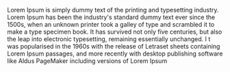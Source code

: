 Lorem Ipsum is simply dummy text of the printing and typesetting industry. Lorem Ipsum has been the industry's standard dummy text ever since the 1500s, when an unknown printer took a galley of type and scrambled it to make a type specimen book. It has survived not only five centuries, but also the leap into electronic typesetting, remaining essentially unchanged. I
t was popularised in the 1960s with the release of Letraset sheets containing Lorem Ipsum passages, and more recently with desktop publishing software like Aldus PageMaker including versions of Lorem Ipsum

